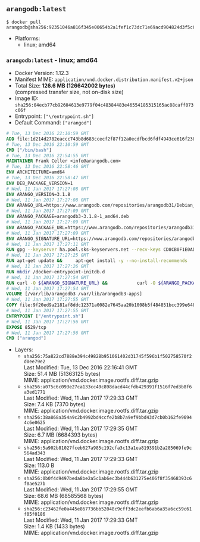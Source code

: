 ## `arangodb:latest`

```console
$ docker pull arangodb@sha256:92351046a816f345e00654b2a1fef1c73dc71e69acd904824d3f5c6b699134f4
```

-	Platforms:
	-	linux; amd64

### `arangodb:latest` - linux; amd64

-	Docker Version: 1.12.3
-	Manifest MIME: `application/vnd.docker.distribution.manifest.v2+json`
-	Total Size: **126.6 MB (126642002 bytes)**  
	(compressed transfer size, not on-disk size)
-	Image ID: `sha256:04ecb77cb92604613e9779f04c48384483e46554185315165ac88caff073c06f`
-	Entrypoint: `["\/entrypoint.sh"]`
-	Default Command: `["arangod"]`

```dockerfile
# Tue, 13 Dec 2016 22:10:59 GMT
ADD file:1d214d2782eaccc743b8d683ccecf2f87f12a0ecdfbcd6fdf4943ce616f23870 in / 
# Tue, 13 Dec 2016 22:10:59 GMT
CMD ["/bin/bash"]
# Tue, 13 Dec 2016 22:54:55 GMT
MAINTAINER Frank Celler <info@arangodb.com>
# Tue, 13 Dec 2016 22:58:46 GMT
ENV ARCHITECTURE=amd64
# Tue, 13 Dec 2016 22:58:47 GMT
ENV DEB_PACKAGE_VERSION=1
# Wed, 11 Jan 2017 17:27:08 GMT
ENV ARANGO_VERSION=3.1.8
# Wed, 11 Jan 2017 17:27:08 GMT
ENV ARANGO_URL=https://www.arangodb.com/repositories/arangodb31/Debian_8.0
# Wed, 11 Jan 2017 17:27:09 GMT
ENV ARANGO_PACKAGE=arangodb3-3.1.8-1_amd64.deb
# Wed, 11 Jan 2017 17:27:09 GMT
ENV ARANGO_PACKAGE_URL=https://www.arangodb.com/repositories/arangodb31/Debian_8.0/amd64/arangodb3-3.1.8-1_amd64.deb
# Wed, 11 Jan 2017 17:27:09 GMT
ENV ARANGO_SIGNATURE_URL=https://www.arangodb.com/repositories/arangodb31/Debian_8.0/amd64/arangodb3-3.1.8-1_amd64.deb.asc
# Wed, 11 Jan 2017 17:27:11 GMT
RUN gpg --keyserver ha.pool.sks-keyservers.net --recv-keys CD8CB0F1E0AD5B52E93F41E7EA93F5E56E751E9B
# Wed, 11 Jan 2017 17:27:25 GMT
RUN apt-get update &&     apt-get install -y --no-install-recommends         libjemalloc1 	libsnappy1         ca-certificates         pwgen         curl     &&     rm -rf /var/lib/apt/lists/*
# Wed, 11 Jan 2017 17:27:26 GMT
RUN mkdir /docker-entrypoint-initdb.d
# Wed, 11 Jan 2017 17:27:54 GMT
RUN curl -O ${ARANGO_SIGNATURE_URL} &&           curl -O ${ARANGO_PACKAGE_URL} &&             gpg --verify ${ARANGO_PACKAGE}.asc &&     (echo arangodb3 arangodb3/password password test | debconf-set-selections) &&     (echo arangodb3 arangodb3/password_again password test | debconf-set-selections) &&     DEBIAN_FRONTEND="noninteractive" dpkg -i ${ARANGO_PACKAGE} &&     rm -rf /var/lib/arangodb3/* &&     sed -ri         -e 's!127\.0\.0\.1!0.0.0.0!g'         -e 's!^(file\s*=).*!\1 -!'         -e 's!^#\s*uid\s*=.*!uid = arangodb!'         -e 's!^#\s*gid\s*=.*!gid = arangodb!'         /etc/arangodb3/arangod.conf     &&     DEBIAN_FRONTEND="noninteractive" apt-get purge -y --auto-remove ca-certificates &&     rm -f ${ARANGO_PACKAGE}*
# Wed, 11 Jan 2017 17:27:54 GMT
VOLUME [/var/lib/arangodb3 /var/lib/arangodb3-apps]
# Wed, 11 Jan 2017 17:27:55 GMT
COPY file:9f20ed9a2181af8ddc12371a0082e7645aa20b1008b5f484851bcc399e64801e in /entrypoint.sh 
# Wed, 11 Jan 2017 17:27:55 GMT
ENTRYPOINT ["/entrypoint.sh"]
# Wed, 11 Jan 2017 17:27:56 GMT
EXPOSE 8529/tcp
# Wed, 11 Jan 2017 17:27:56 GMT
CMD ["arangod"]
```

-	Layers:
	-	`sha256:75a822cd7888e394c49828b951061402d31745f596b1f502758570f2d0ee79e2`  
		Last Modified: Tue, 13 Dec 2016 22:16:41 GMT  
		Size: 51.4 MB (51363125 bytes)  
		MIME: application/vnd.docker.image.rootfs.diff.tar.gzip
	-	`sha256:a075c6c093e27ca133cc49c898dacd44cfdb429391f1516f7ed3b8f6a3ed1771`  
		Last Modified: Wed, 11 Jan 2017 17:29:33 GMT  
		Size: 7.4 KB (7370 bytes)  
		MIME: application/vnd.docker.image.rootfs.diff.tar.gzip
	-	`sha256:38a868a354a9c2b4992bd4ccfe2b8b7a9ef9bbd43d7cb0b162fe96944c6e0625`  
		Last Modified: Wed, 11 Jan 2017 17:29:35 GMT  
		Size: 6.7 MB (6684393 bytes)  
		MIME: application/vnd.docker.image.rootfs.diff.tar.gzip
	-	`sha256:5a902b81027fceb627a985c192cfa3c13a1ea819391b2a285069fe9c564ad343`  
		Last Modified: Wed, 11 Jan 2017 17:29:33 GMT  
		Size: 113.0 B  
		MIME: application/vnd.docker.image.rootfs.diff.tar.gzip
	-	`sha256:0b0f4d9497beda8be2a5c1ab6ec3b444b631275e406f8f35468393c6f0ae527b`  
		Last Modified: Wed, 11 Jan 2017 17:29:55 GMT  
		Size: 68.6 MB (68585568 bytes)  
		MIME: application/vnd.docker.image.rootfs.diff.tar.gzip
	-	`sha256:c23462fe0a445e867736bb52048c9cff3dc2eefb6ab6a35a6cc59c61f05f0186`  
		Last Modified: Wed, 11 Jan 2017 17:29:33 GMT  
		Size: 1.4 KB (1433 bytes)  
		MIME: application/vnd.docker.image.rootfs.diff.tar.gzip
